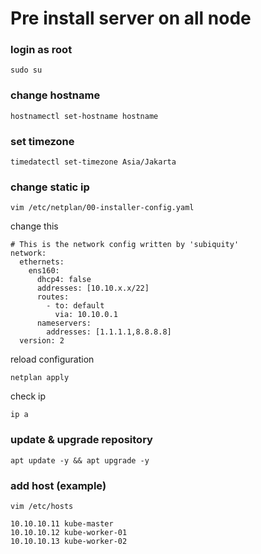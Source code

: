 # Pre install server on all node
### login as root
```
sudo su
```

### change hostname
```
hostnamectl set-hostname hostname
```

### set timezone
```
timedatectl set-timezone Asia/Jakarta
```

### change static ip
```
vim /etc/netplan/00-installer-config.yaml
```

change this
```
# This is the network config written by 'subiquity'
network:
  ethernets:
    ens160:
      dhcp4: false
      addresses: [10.10.x.x/22]
      routes:
        - to: default
          via: 10.10.0.1
      nameservers:
        addresses: [1.1.1.1,8.8.8.8]
  version: 2
```

reload configuration
```
netplan apply
```

check ip
```
ip a
```

### update & upgrade repository
```
apt update -y && apt upgrade -y
```

### add host (example)
```
vim /etc/hosts
```

```
10.10.10.11 kube-master
10.10.10.12 kube-worker-01
10.10.10.13 kube-worker-02
```